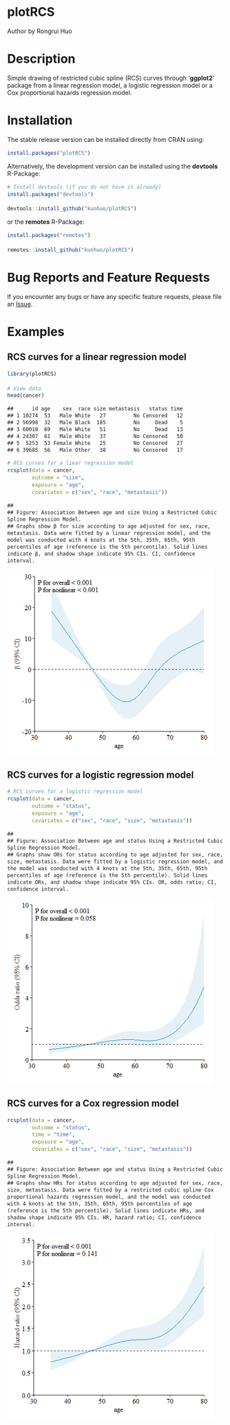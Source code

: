 plotRCS
================
Author by Rongrui Huo

# Description

Simple drawing of restricted cubic spline (RCS) curves through
‘**ggplot2**’ package from a linear regression model, a logistic
regression model or a Cox proportional hazards regression model.

# Installation

The stable release version can be installed directly from CRAN using:

``` r
install.packages("plotRCS")
```

Alternatively, the development version can be installed using the
**devtools** R-Package:

``` r
# Install devtools (if you do not have it already)
install.packages("devtools")

devtools::install_github("kunhuo/plotRCS")
```

or the **remotes** R-Package:

``` r
install.packages("remotes")

remotes::install_github("kunhuo/plotRCS")
```

# Bug Reports and Feature Requests

If you encounter any bugs or have any specific feature requests, please
file an [Issue](https://github.com/KunHuo/plotRCS/issues).

# Examples

## RCS curves for a linear regression model

``` r
library(plotRCS)

# View data
head(cancer)
```

    ##      id age    sex  race size metastasis   status time
    ## 1 10274  53   Male White   27         No Censored   12
    ## 2 56998  32   Male Black  185         No     Dead    5
    ## 3 60010  69   Male White   51         No     Dead   13
    ## 4 24307  61   Male White   37         No Censored   50
    ## 5  5253  53 Female White   25         No Censored   27
    ## 6 39685  56   Male Other   38         No Censored   17

``` r
# RCS curves for a liear regression model
rcsplot(data = cancer,
        outcome = "size",
        exposure = "age",
        covariates = c("sex", "race", "metastasis"))
```

    ## 
    ## Figure: Association Between age and size Using a Restricted Cubic Spline Regression Model.
    ## Graphs show β for size according to age adjusted for sex, race, metastasis. Data were fitted by a linear regression model, and the model was conducted with 4 knots at the 5th, 35th, 65th, 95th percentiles of age (reference is the 5th percentile). Solid lines indicate β, and shadow shape indicate 95% CIs. CI, confidence interval.

![](README-files/README_unnamed-chunk-5-1.png)<!-- -->

## RCS curves for a logistic regression model

``` r
# RCS curves for a logistic regression model
rcsplot(data = cancer,
        outcome = "status",
        exposure = "age",
        covariates = c("sex", "race", "size", "metastasis"))
```

    ## 
    ## Figure: Association Between age and status Using a Restricted Cubic Spline Regression Model.
    ## Graphs show ORs for status according to age adjusted for sex, race, size, metastasis. Data were fitted by a logistic regression model, and the model was conducted with 4 knots at the 5th, 35th, 65th, 95th percentiles of age (reference is the 5th percentile). Solid lines indicate ORs, and shadow shape indicate 95% CIs. OR, odds ratio; CI, confidence interval.

![](README-files/README_unnamed-chunk-6-1.png)<!-- -->

## RCS curves for a Cox regression model

``` r
rcsplot(data = cancer,
        outcome = "status",
        time = "time",
        exposure = "age",
        covariates = c("sex", "race", "size", "metastasis"))
```

    ## 
    ## Figure: Association Between age and status Using a Restricted Cubic Spline Regression Model.
    ## Graphs show HRs for status according to age adjusted for sex, race, size, metastasis. Data were fitted by a restricted cubic spline Cox proportional hazards regression model, and the model was conducted with 4 knots at the 5th, 35th, 65th, 95th percentiles of age (reference is the 5th percentile). Solid lines indicate HRs, and shadow shape indicate 95% CIs. HR, hazard ratio; CI, confidence interval.

![](README-files/README_unnamed-chunk-7-1.png)<!-- -->
